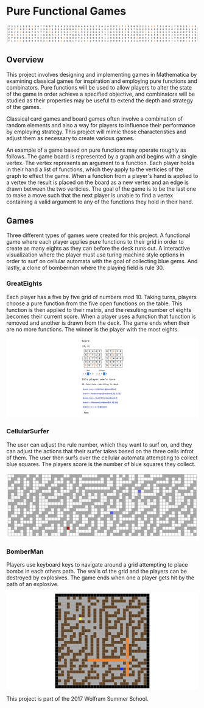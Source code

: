 # Pure Functional Games

![](./files/img2.png)

## Overview

This project involves designing and implementing games in Mathematica by examining classical games for inspiration and employing pure functions and combinators. Pure functions will be used to allow players to alter the state of the game in order achieve a specified objective, and combinators will be studied as their properties may be useful to extend the depth and strategy of the games.

Classical card games and board games often involve a combination of random elements and also a way for players to influence their performance by employing strategy. This project will mimic those characteristics and adjust them as necessary to create various games.

An example of a game based on pure functions may operate roughly as follows. The game board is represented by a graph and begins with a single vertex. The vertex represents an argument to a function. Each player holds in their hand a list of functions, which they apply to the verticies of the graph to effect the game. When a function from a player's hand is applied to a vertex the result is placed on the board as a new vertex and an edge is drawn between the two verticies. The goal of the game is to be the last one to make a move such that the next player is unable to find a vertex containing a valid argument to any of the functions they hold in their hand. 

## Games

Three different types of games were created for this project. A functional game where each player applies pure functions to their grid in order to create as many eights as they can before the deck runs out. A interactive visualization where the player must use turing machine style options in order to surf on cellular automata with the goal of collecting blue gems. And lastly, a clone of bomberman where the playing field is rule 30.

### GreatEights

Each player has a five by five grid of numbers mod 10. Taking turns, players choose a pure function from the five open functions on the table. This function is then applied to their matrix, and the resulting number of eights becomes their current score. When a player uses a function that function is removed and another is drawn from the deck. The game ends when their are no more functions. The winner is the player with the most eights.  

![](./files/eights3.png)

### CellularSurfer

The user can adjust the rule number, which they want to surf on, and they can adjust the actions that their surfer takes based on the three cells infrot of them. The user then surfs over the cellular automata attempting to collect blue squares. The players score is the number of blue squares they collect.

![](./files/surfer.png)

### BomberMan

Players use keyboard keys to navigate around a grid attempting to place bombs in each others path. The walls of the grid and the players can be destroyed by explosives. The game ends when one a player gets hit by the path of an explosive.    

![](./files/bomber2.png)

This project is part of the 2017 Wolfram Summer School.
